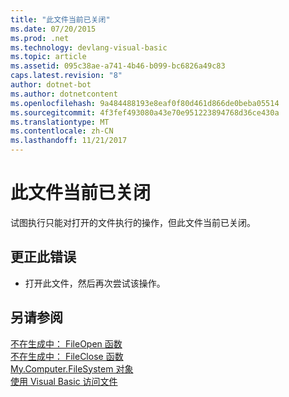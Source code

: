 ```yaml
---
title: "此文件当前已关闭"
ms.date: 07/20/2015
ms.prod: .net
ms.technology: devlang-visual-basic
ms.topic: article
ms.assetid: 095c38ae-a741-4b46-b099-bc6826a49c83
caps.latest.revision: "8"
author: dotnet-bot
ms.author: dotnetcontent
ms.openlocfilehash: 9a484488193e8eaf0f80d461d866de0beba05514
ms.sourcegitcommit: 4f3fef493080a43e70e951223894768d36ce430a
ms.translationtype: MT
ms.contentlocale: zh-CN
ms.lasthandoff: 11/21/2017
---
```

# <a name="the-file-is-currently-closed"></a>此文件当前已关闭
试图执行只能对打开的文件执行的操作，但此文件当前已关闭。  
  
## <a name="to-correct-this-error"></a>更正此错误  
  
-   打开此文件，然后再次尝试该操作。  
  
## <a name="see-also"></a>另请参阅  
 [不在生成中： FileOpen 函数](http://msdn.microsoft.com/en-us/0f07e1df-d4ea-44a9-a21c-76aa2e242f81)  
 [不在生成中： FileClose 函数](http://msdn.microsoft.com/en-us/f307b39f-a996-4ff6-ab13-e0b05ea5ab91)  
 [My.Computer.FileSystem 对象](../../visual-basic/language-reference/objects/my-computer-filesystem-object.md)  
 [使用 Visual Basic 访问文件](../../visual-basic/developing-apps/programming/drives-directories-files/file-access.md)
